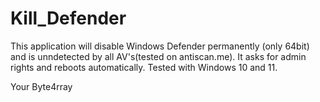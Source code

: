 # Kill_Defender

This application will disable Windows Defender permanently (only 64bit) and is unndetected by all AV's(tested on antiscan.me).
It asks for admin rights and reboots automatically. Tested with Windows 10 and 11.


Your Byte4rray
